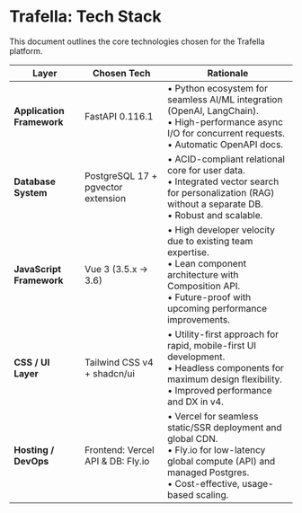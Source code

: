 # Trafella: Tech Stack

This document outlines the core technologies chosen for the Trafella platform.

| Layer                 | Chosen Tech                                      | Rationale                                                                                                                              |
|-----------------------|--------------------------------------------------|----------------------------------------------------------------------------------------------------------------------------------------|
| **Application Framework** | FastAPI 0.116.1                                  | • Python ecosystem for seamless AI/ML integration (OpenAI, LangChain).<br>• High-performance async I/O for concurrent requests.<br>• Automatic OpenAPI docs. |
| **Database System**       | PostgreSQL 17 + pgvector extension               | • ACID-compliant relational core for user data.<br>• Integrated vector search for personalization (RAG) without a separate DB.<br>• Robust and scalable. |
| **JavaScript Framework**  | Vue 3 (3.5.x → 3.6)                              | • High developer velocity due to existing team expertise.<br>• Lean component architecture with Composition API.<br>• Future-proof with upcoming performance improvements. |
| **CSS / UI Layer**        | Tailwind CSS v4 + shadcn/ui                      | • Utility-first approach for rapid, mobile-first UI development.<br>• Headless components for maximum design flexibility.<br>• Improved performance and DX in v4. |
| **Hosting / DevOps**      | Frontend: Vercel<br>API & DB: Fly.io             | • Vercel for seamless static/SSR deployment and global CDN.<br>• Fly.io for low-latency global compute (API) and managed Postgres.<br>• Cost-effective, usage-based scaling. |
